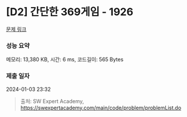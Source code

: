 # [D2] 간단한 369게임 - 1926 

[문제 링크](https://swexpertacademy.com/main/code/problem/problemDetail.do?contestProbId=AV5PTeo6AHUDFAUq) 

### 성능 요약

메모리: 13,380 KB, 시간: 6 ms, 코드길이: 565 Bytes

### 제출 일자

2024-01-03 23:32



> 출처: SW Expert Academy, https://swexpertacademy.com/main/code/problem/problemList.do